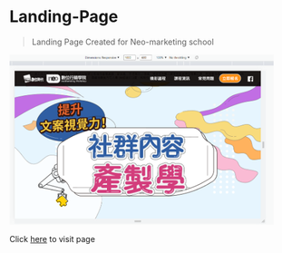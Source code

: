 # Landing-Page
> Landing Page Created for Neo-marketing school
<img src="https://github.com/eileen-kuo-0207/Landing-Page/blob/3d0281d7ba73d35afe93b34fcb1573d0f8c37f70/Landing%20Page%20section1.png" alt="GitHub" title="width='600'" height="300"/>

Click [here](https://edm.bnext.com.tw/content-marketing-2021/ "content-marketing-2021") to visit page
